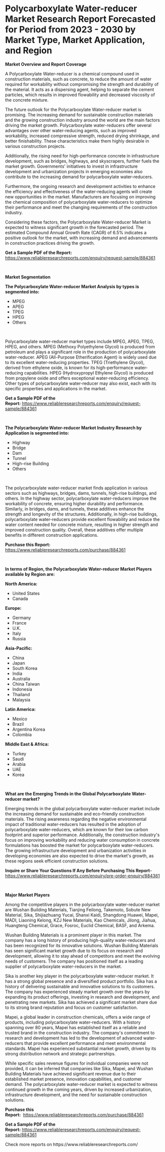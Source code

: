 <p><h1>Polycarboxylate Water-reducer Market Research Report Forecasted for Period from 2023 -  2030 by Market Type, Market Application, and Region</h1></p><p><strong>Market Overview and Report Coverage</strong></p>
<p><p>A Polycarboxylate Water-reducer is a chemical compound used in construction materials, such as concrete, to reduce the amount of water required for workability without compromising the strength and durability of the material. It acts as a dispersing agent, helping to separate the cement particles, which results in improved flowability and decreased viscosity of the concrete mixture.</p><p>The future outlook for the Polycarboxylate Water-reducer market is promising. The increasing demand for sustainable construction materials and the growing construction industry around the world are the main factors driving the market growth. Polycarboxylate water-reducers offer several advantages over other water-reducing agents, such as improved workability, increased compressive strength, reduced drying shrinkage, and better finishability. These characteristics make them highly desirable in various construction projects.</p><p>Additionally, the rising need for high-performance concrete in infrastructure development, such as bridges, highways, and skyscrapers, further fuels the market growth. Governments' initiatives to invest in infrastructure development and urbanization projects in emerging economies also contribute to the increasing demand for polycarboxylate water-reducers.</p><p>Furthermore, the ongoing research and development activities to enhance the efficiency and effectiveness of the water-reducing agents will create new opportunities in the market. Manufacturers are focusing on improving the chemical composition of polycarboxylate water-reducers to optimize their performance and meet the changing requirements of the construction industry.</p><p>Considering these factors, the Polycarboxylate Water-reducer Market is expected to witness significant growth in the forecasted period. The estimated Compound Annual Growth Rate (CAGR) of 6.5% indicates a positive outlook for the market, with increasing demand and advancements in construction practices driving the growth.</p></p>
<p><strong>Get a Sample PDF of the Report:</strong> <a href="https://www.reliableresearchreports.com/enquiry/request-sample/884361">https://www.reliableresearchreports.com/enquiry/request-sample/884361</a></p>
<p>&nbsp;</p>
<p><strong>Market Segmentation</strong></p>
<p><strong>The Polycarboxylate Water-reducer Market Analysis by types is segmented into:</strong></p>
<p><ul><li>MPEG</li><li>APEG</li><li>TPEG</li><li>HPEG</li><li>Others</li></ul></p>
<p>&nbsp;</p>
<p><p>Polycarboxylate water-reducer market types include MPEG, APEG, TPEG, HPEG, and others. MPEG (Methoxy Polyethylene Glycol) is produced from petroleum and plays a significant role in the production of polycarboxylate water-reducer. APEG (All-Purpose Etherification Agent) is widely used due to its excellent water-reducing properties. TPEG (Triethylene Glycol), derived from ethylene oxide, is known for its high-performance water-reducing capabilities. HPEG (Hydroxypropyl Ethylene Glycol) is produced from propylene oxide and offers exceptional water-reducing efficiency. Other types of polycarboxylate water-reducer may also exist, each with its specific properties and applications in the market.</p></p>
<p><strong>Get a Sample PDF of the Report:</strong>&nbsp;<a href="https://www.reliableresearchreports.com/enquiry/request-sample/884361">https://www.reliableresearchreports.com/enquiry/request-sample/884361</a></p>
<p>&nbsp;</p>
<p><strong>The Polycarboxylate Water-reducer Market Industry Research by Application is segmented into:</strong></p>
<p><ul><li>Highway</li><li>Bridge</li><li>Dam</li><li>Tunnel</li><li>High-rise Building</li><li>Others</li></ul></p>
<p>&nbsp;</p>
<p><p>The polycarboxylate water-reducer market finds application in various sectors such as highways, bridges, dams, tunnels, high-rise buildings, and others. In the highway sector, polycarboxylate water-reducers improve the workability of concrete, ensuring higher durability and performance. Similarly, in bridges, dams, and tunnels, these additives enhance the strength and longevity of the structures. Additionally, in high-rise buildings, polycarboxylate water-reducers provide excellent flowability and reduce the water content needed for concrete mixture, resulting in higher strength and improved construction quality. Overall, these additives offer multiple benefits in different construction applications.</p></p>
<p><strong>Purchase this Report:</strong>&nbsp; <a href="https://www.reliableresearchreports.com/purchase/884361">https://www.reliableresearchreports.com/purchase/884361</a></p>
<p>&nbsp;</p>
<p><strong>In terms of Region, the Polycarboxylate Water-reducer Market Players available by Region are:</strong></p>
<p>
    <p> <strong> North America: </strong>
        <ul>
            <li>United States</li>
            <li>Canada</li>
        </ul>
        </p> 
    <p> <strong> Europe: </strong>
        <ul>
            <li>Germany</li>
            <li>France</li>
            <li>U.K.</li>
            <li>Italy</li>
            <li>Russia</li>
        </ul>
        </p> 
    <p> <strong> Asia-Pacific: </strong>
        <ul>
            <li>China</li>
            <li>Japan</li>
            <li>South Korea</li>
            <li>India</li>
            <li>Australia</li>
            <li>China Taiwan</li>
            <li>Indonesia</li>
            <li>Thailand</li>
            <li>Malaysia</li>
        </ul>
        </p> 
    <p> <strong> Latin America: </strong>
        <ul>
            <li>Mexico</li>
            <li>Brazil</li>
            <li>Argentina Korea</li>
            <li>Colombia</li>
        </ul>
        </p> 
    <p> <strong> Middle East & Africa: </strong>
        <ul>
            <li>Turkey</li>
            <li>Saudi</li>
            <li>Arabia</li>
            <li>UAE</li>
            <li>Korea</li>
        </ul>
    </p>
    </p>
<p>&nbsp;</p>
<p><strong>What are the Emerging Trends in the Global Polycarboxylate Water-reducer market?</strong></p>
<p><p>Emerging trends in the global polycarboxylate water-reducer market include the increasing demand for sustainable and eco-friendly construction materials. The rising awareness regarding the negative environmental impact of traditional water-reducers has resulted in the adoption of polycarboxylate water-reducers, which are known for their low carbon footprint and superior performance. Additionally, the construction industry's focus on improving workability and reducing water consumption in concrete formulations has boosted the market for polycarboxylate water-reducers. The growing infrastructure development and urbanization activities in developing economies are also expected to drive the market's growth, as these regions seek efficient construction solutions.</p></p>
<p><strong>Inquire or Share Your Questions If Any Before Purchasing This Report</strong>- <a href="https://www.reliableresearchreports.com/enquiry/pre-order-enquiry/884361">https://www.reliableresearchreports.com/enquiry/pre-order-enquiry/884361</a></p>
<p>&nbsp;</p>
<p><strong>Major Market Players</strong></p>
<p><p>Among the competitive players in the polycarboxylate water-reducer market are Wushan Building Materials, Tianjing Feilong, Takemoto, Sobute New Material, Sika, Shijiazhuang Yucai, Shanxi Kaidi, Shangdong Huawei, Mapei, MADI, Liaoning Kelong, KZJ New Materials, Kao Chemicals, Jilong, Jiahua, Huangteng Chemical, Grace, Fosroc, Euclid Chemical, BASF, and Arkema.</p><p>Wushan Building Materials is a prominent player in this market. The company has a long history of producing high-quality water-reducers and has been recognized for its innovative solutions. Wushan Building Materials has seen significant market growth due to its focus on research and development, allowing it to stay ahead of competitors and meet the evolving needs of customers. The company has positioned itself as a leading supplier of polycarboxylate water-reducers in the market.</p><p>Sika is another key player in the polycarboxylate water-reducer market. It has a strong global presence and a diversified product portfolio. Sika has a history of delivering sustainable and innovative solutions to its customers. The company has experienced steady market growth over the years by expanding its product offerings, investing in research and development, and penetrating new markets. Sika has achieved a significant market share due to its strong brand reputation and focus on customer satisfaction.</p><p>Mapei, a global leader in construction chemicals, offers a wide range of products, including polycarboxylate water-reducers. With a history spanning over 80 years, Mapei has established itself as a reliable and trusted brand in the construction industry. The company's commitment to research and development has led to the development of advanced water-reducers that provide excellent performance and meet environmental standards. Mapei has experienced substantial market growth, driven by its strong distribution network and strategic partnerships.</p><p>While specific sales revenue figures for individual companies were not provided, it can be inferred that companies like Sika, Mapei, and Wushan Building Materials have achieved significant revenue due to their established market presence, innovation capabilities, and customer demand. The polycarboxylate water-reducer market is expected to witness continued growth in the coming years, driven by increased urbanization, infrastructure development, and the need for sustainable construction solutions.</p></p>
<p><strong>Purchase this Report:</strong>&nbsp;&nbsp;<a href="https://www.reliableresearchreports.com/purchase/884361">https://www.reliableresearchreports.com/purchase/884361</a></p>
<p></p>
<p><strong>Get a Sample PDF of the Report:</strong>&nbsp;<a href="https://www.reliableresearchreports.com/enquiry/request-sample/884361">https://www.reliableresearchreports.com/enquiry/request-sample/884361</a></p>
<p>Check more reports on https://www.reliableresearchreports.com/</p>